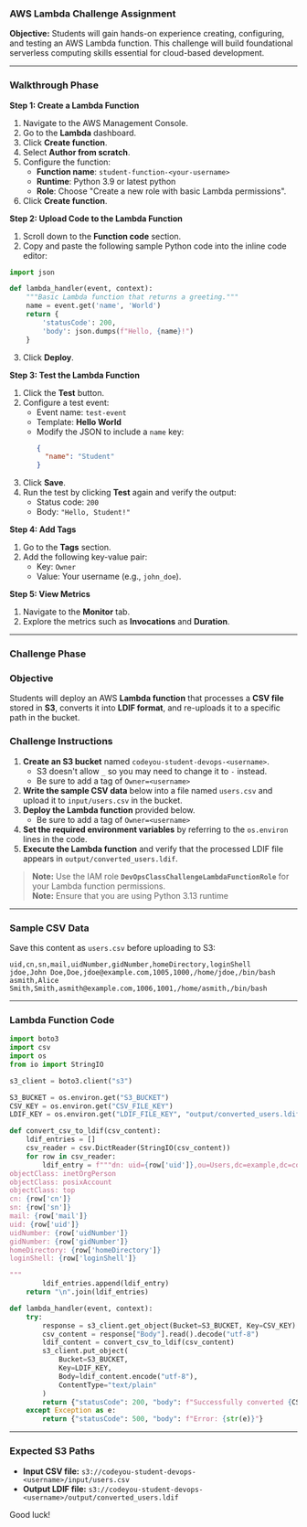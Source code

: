 ### AWS Lambda Challenge Assignment

**Objective:**
Students will gain hands-on experience creating, configuring, and testing an AWS Lambda function. This challenge will build foundational serverless computing skills essential for cloud-based development.

---

### Walkthrough Phase

**Step 1: Create a Lambda Function**
1. Navigate to the AWS Management Console.
2. Go to the **Lambda** dashboard.
3. Click **Create function**.
4. Select **Author from scratch**.
5. Configure the function:
   - **Function name**: `student-function-<your-username>`
   - **Runtime**: Python 3.9 or latest python
   - **Role**: Choose "Create a new role with basic Lambda permissions".
6. Click **Create function**.

**Step 2: Upload Code to the Lambda Function**
1. Scroll down to the **Function code** section.
2. Copy and paste the following sample Python code into the inline code editor:

```python
import json

def lambda_handler(event, context):
    """Basic Lambda function that returns a greeting."""
    name = event.get('name', 'World')
    return {
        'statusCode': 200,
        'body': json.dumps(f"Hello, {name}!")
    }
```

3. Click **Deploy**.

**Step 3: Test the Lambda Function**
1. Click the **Test** button.
2. Configure a test event:
   - Event name: `test-event`
   - Template: **Hello World**
   - Modify the JSON to include a `name` key:
     ```json
     {
       "name": "Student"
     }
     ```
3. Click **Save**.
4. Run the test by clicking **Test** again and verify the output:
   - Status code: `200`
   - Body: `"Hello, Student!"`

**Step 4: Add Tags**
1. Go to the **Tags** section.
2. Add the following key-value pair:
   - Key: `Owner`
   - Value: Your username (e.g., `john_doe`).

**Step 5: View Metrics**
1. Navigate to the **Monitor** tab.
2. Explore the metrics such as **Invocations** and **Duration**.

---

### Challenge Phase

### **Objective**
Students will deploy an AWS **Lambda function** that processes a **CSV file** stored in **S3**, converts it into **LDIF format**, and re-uploads it to a specific path in the bucket.


### **Challenge Instructions**
1. **Create an S3 bucket** named `codeyou-student-devops-<username>`.
    - S3 doesn't allow `_` so you may need to change it to `-` instead.
    - Be sure to add a tag of `Owner=<username>`
2. **Write the sample CSV data** below into a file named `users.csv` and upload it to `input/users.csv` in the bucket.
3. **Deploy the Lambda function** provided below.
    - Be sure to add a tag of `Owner=<username>`
4. **Set the required environment variables** by referring to the `os.environ` lines in the code.
5. **Execute the Lambda function** and verify that the processed LDIF file appears in `output/converted_users.ldif`.

> **Note:** Use the IAM role **`DevOpsClassChallengeLambdaFunctionRole`** for your Lambda function permissions.  
> **Note:** Ensure that you are using Python 3.13 runtime

---

### **Sample CSV Data**
Save this content as `users.csv` before uploading to S3:
   ```csv
   uid,cn,sn,mail,uidNumber,gidNumber,homeDirectory,loginShell
   jdoe,John Doe,Doe,jdoe@example.com,1005,1000,/home/jdoe,/bin/bash
   asmith,Alice Smith,Smith,asmith@example.com,1006,1001,/home/asmith,/bin/bash
   ```

---

### **Lambda Function Code**
```python
import boto3
import csv
import os
from io import StringIO

s3_client = boto3.client("s3")

S3_BUCKET = os.environ.get("S3_BUCKET")
CSV_KEY = os.environ.get("CSV_FILE_KEY")
LDIF_KEY = os.environ.get("LDIF_FILE_KEY", "output/converted_users.ldif")

def convert_csv_to_ldif(csv_content):
    ldif_entries = []
    csv_reader = csv.DictReader(StringIO(csv_content))
    for row in csv_reader:
        ldif_entry = f"""dn: uid={row['uid']},ou=Users,dc=example,dc=com
objectClass: inetOrgPerson
objectClass: posixAccount
objectClass: top
cn: {row['cn']}
sn: {row['sn']}
mail: {row['mail']}
uid: {row['uid']}
uidNumber: {row['uidNumber']}
gidNumber: {row['gidNumber']}
homeDirectory: {row['homeDirectory']}
loginShell: {row['loginShell']}

"""
        ldif_entries.append(ldif_entry)
    return "\n".join(ldif_entries)

def lambda_handler(event, context):
    try:
        response = s3_client.get_object(Bucket=S3_BUCKET, Key=CSV_KEY)
        csv_content = response["Body"].read().decode("utf-8")
        ldif_content = convert_csv_to_ldif(csv_content)
        s3_client.put_object(
            Bucket=S3_BUCKET,
            Key=LDIF_KEY,
            Body=ldif_content.encode("utf-8"),
            ContentType="text/plain"
        )
        return {"statusCode": 200, "body": f"Successfully converted {CSV_KEY} to {LDIF_KEY}."}
    except Exception as e:
        return {"statusCode": 500, "body": f"Error: {str(e)}"}
```

---

### **Expected S3 Paths**
- **Input CSV file:** `s3://codeyou-student-devops-<username>/input/users.csv`
- **Output LDIF file:** `s3://codeyou-student-devops-<username>/output/converted_users.ldif`


Good luck!

